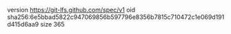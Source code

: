 version https://git-lfs.github.com/spec/v1
oid sha256:6e5bbad5822c947069856b597796e8356b7815c710472c1e069d191d415d6aa9
size 365
